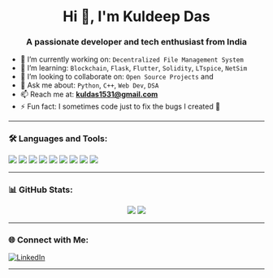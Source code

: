 <h1 align="center">Hi 👋, I'm Kuldeep Das</h1>
<h3 align="center">A passionate developer and tech enthusiast from India</h3>

- 🔭 I’m currently working on: `Decentralized File Management System`
- 🌱 I’m learning: `Blockchain`, `Flask`, `Flutter`, `Solidity`, `LTspice`, `NetSim`
- 👯 I’m looking to collaborate on: `Open Source Projects` and 
- 💬 Ask me about: `Python`, `C++`, `Web Dev`, `DSA`
- 📫 Reach me at: **kuldas1531@gmail.com**
- ⚡ Fun fact: I sometimes code just to fix the bugs I created 🤭

---

### 🛠️ Languages and Tools:
<p align="left">
  <!-- Programming Languages -->
  <img src="https://skillicons.dev/icons?i=cpp,python,html,css,js,nodejs,react,nextjs,flutter,php,solidity,dart" />
  
  <!-- Backend / Frameworks -->
  <img src="https://img.shields.io/badge/Flask-black?style=for-the-badge&logo=flask&logoColor=white" />
  
  <!-- Blockchain / Tools -->
  <img src="https://img.shields.io/badge/Solidity-363636?style=for-the-badge&logo=solidity&logoColor=white" />
  <img src="https://img.shields.io/badge/Postman-FF6C37?style=for-the-badge&logo=postman&logoColor=white" />
  
  <!-- Electronics / Simulation -->
  <img src="https://img.shields.io/badge/MATLAB-0076A8?style=for-the-badge&logo=mathworks&logoColor=white" />
  <img src="https://img.shields.io/badge/Arduino-00979D?style=for-the-badge&logo=arduino&logoColor=white" />
  <img src="https://img.shields.io/badge/LTSpice-CC0000?style=for-the-badge&logoColor=white" />
  <img src="https://img.shields.io/badge/NetSim-5C2D91?style=for-the-badge&logoColor=white" />
  
  <!-- Tools -->
  <img src="https://skillicons.dev/icons?i=git,github,vscode,linux" />
</p>

---

### 📊 GitHub Stats:
<p align="center">
  <img src="https://github-readme-stats.vercel.app/api?username=kuldeepdas&show_icons=true&theme=github_dark&hide_border=true" />
  <img src="https://github-readme-streak-stats.herokuapp.com/?user=kuldeepdas&theme=github-dark&hide_border=true" />
</p>

---

### 🌐 Connect with Me:
[![LinkedIn](https://img.shields.io/badge/LinkedIn-blue?style=for-the-badge&logo=linkedin)](https://linkedin.com/in/your-link)  


---



